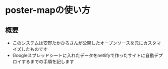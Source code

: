 # poster-mapの使い方
## 概要
* このシステムは安野たかひろさんが公開したオープンソースを元にカスタマイズしたものです
* Googleスプレッドシートに入れたデータをnetlifyで作ったサイトに自動デプロイするまでの手順を記します
